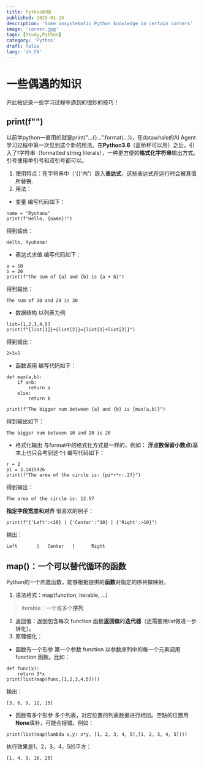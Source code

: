 ```yaml
---
title: Python妙蛙
published: 2025-01-24
description: 'Some unsystematic Python knowledge in certain corners'
image: 'corner.jpg'
tags: [Study,Python]
category: 'Python'
draft: false
lang: 'zh_CN'
---
```

# 一些偶遇的知识
开此帖记录一些学习过程中遇到的很妙的技巧！
## print(f"")
以前学python一直用的就是print("…{}…".format(…))，在datawhale的AI Agent学习过程中第一次见到这个新的用法。在**Python3.6**（蓝桥杯可以用）之后，引入了f字符串（formatted string literals），一种更方便的**格式化字符串**输出方式。
引号使用单引号和双引号都可以。

1. 使用特点：在字符串中（'{}'内'）嵌入**表达式**，这些表达式在运行时会被其值所替换.
2. 用法：
- 变量
编写代码如下：

```
name = "Ryuhana"
print(f"Hello, {name}!") 
```

得到输出：

```
Hello, Ryuhana!
```

- 表达式求值
编写代码如下：

```
a = 10
b = 20
print(f"The sum of {a} and {b} is {a + b}")
```

得到输出：

```
The sum of 10 and 20 is 30
```

- 数据结构
以列表为例

```
list=[1,2,3,4,5]
print(f"{list[1]}+{list[2]}={list[1]+list[2]}")
```

得到输出：

```
2+3=5
```

- 函数调用
编写代码如下：

```
def max(a,b):
    if a>b:
        return a
    else:
        return b
        
print(f"The bigger num between {a} and {b} is {max(a,b)}")
```

得到输出如下：

```
The bigger num between 10 and 20 is 20
```

- 格式化输出
与format中的格式化方式是一样的，例如：
**浮点数保留小数点**(基本上也只会考到这个)
编写代码如下：

```
r = 2
pi = 3.1415926
print(f"The area of the circle is: {pi*r*r:.2f}")
```

得到输出：

```
The area of the circle is: 12.57
```

**指定字段宽度和对齐**
很喜欢的例子：

```
print(f"{'Left':<10} | {'Center':^10} | {'Right':>10}")

```

输出：

```
Left       |   Center   |      Right
```

## map()：一个可以替代循环的函数
Python的一个内置函数，能够根据提供的**函数**对指定的序列做映射。
1. 语法格式：map(function, iterable, ...)
> iterable：一个或多个**序列**

2. 返回值：返回包含每次 function 函数**返回值**的**迭代器**（还需要用list做进一步转化）。
3. 原理细化：

- 函数有一个形参
第一个参数 function 以参数序列中的每一个元素调用 function 函数。比如：

```
def func(x):
    return 3*x
print(list(map(func,[1,2,3,4,5])))
```

输出：

```
[3, 6, 9, 12, 15]
```

- 函数有多个形参
多个列表，对应位置的列表数据进行相加。空缺的位置用**None**填补，可能会报错。例如：

```
print(list(map(lambda x,y: x*y, [1, 2, 3, 4, 5],[1, 2, 3, 4, 5])))
```
执行效果是1，2，3，4，5的平方：

```
[1, 4, 9, 16, 25]
```
